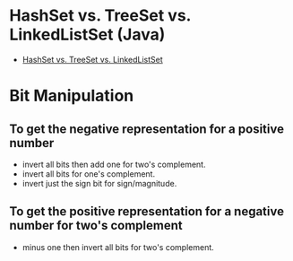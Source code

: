 # HashSet vs. TreeSet vs. LinkedListSet (Java)
* [HashSet vs. TreeSet vs. LinkedListSet](http://www.programcreek.com/2013/03/hashset-vs-treeset-vs-linkedhashset/)


# Bit Manipulation
## To get the negative representation for a positive number
* invert all bits then add one for two's complement.
* invert all bits for one's complement.
* invert just the sign bit for sign/magnitude.

## To get the positive representation for a negative number for two's complement
* minus one then invert all bits for two's complement.
